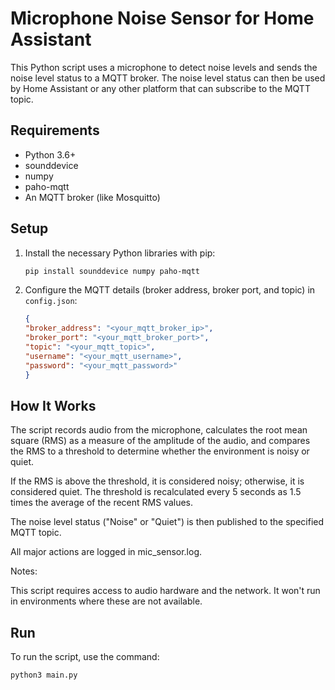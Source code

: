 # Microphone Noise Sensor for Home Assistant

This Python script uses a microphone to detect noise levels and sends the noise level status to a MQTT broker. The noise level status can then be used by Home Assistant or any other platform that can subscribe to the MQTT topic.

## Requirements

- Python 3.6+
- sounddevice
- numpy
- paho-mqtt
- An MQTT broker (like Mosquitto)

## Setup

1. Install the necessary Python libraries with pip:

    ```bash
    pip install sounddevice numpy paho-mqtt
    ```

2. Configure the MQTT details (broker address, broker port, and topic) in `config.json`:

    ```json
    {
    "broker_address": "<your_mqtt_broker_ip>",
    "broker_port": "<your_mqtt_broker_port>",
    "topic": "<your_mqtt_topic>",
    "username": "<your_mqtt_username>",
    "password": "<your_mqtt_password>"
    }
    ```
## How It Works

The script records audio from the microphone, calculates the root mean square (RMS) as a measure of the amplitude of the audio, and compares the RMS to a threshold to determine whether the environment is noisy or quiet.

If the RMS is above the threshold, it is considered noisy; otherwise, it is considered quiet. The threshold is recalculated every 5 seconds as 1.5 times the average of the recent RMS values.

The noise level status ("Noise" or "Quiet") is then published to the specified MQTT topic.

All major actions are logged in mic_sensor.log.

Notes:

This script requires access to audio hardware and the network. It won't run in environments where these are not available.

## Run

To run the script, use the command:

```bash
python3 main.py